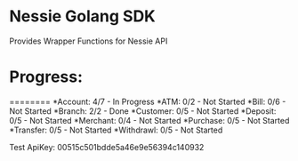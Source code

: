 # Nessie Golang SDK
Provides Wrapper Functions for Nessie API


# Progress:
========
*Account: 4/7 - In Progress
*ATM: 0/2 - Not Started
*Bill: 0/6 - Not Started
*Branch: 2/2 - Done
*Customer: 0/5 - Not Started
*Deposit: 0/5 - Not Started
*Merchant: 0/4 - Not Started
*Purchase: 0/5 - Not Started
*Transfer: 0/5 - Not Started
*Withdrawl: 0/5 - Not Started

Test ApiKey: 00515c501bdde5a46e9e56394c140932
